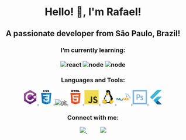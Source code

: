 <h1 align="center">Hello! 👋, I'm Rafael!</h1>
<h2 align="center">A passionate developer from São Paulo, Brazil!</h2>
<h3 align="center">I’m currently learning:<br><br> </h3<p>
<img src="https://cdn.jsdelivr.net/gh/devicons/devicon/icons/vuejs/vuejs-original.svg" alt="react" width="40" height="40"/>
<img src="https://cdn.jsdelivr.net/gh/devicons/devicon/icons/nodejs/nodejs-original.svg" alt="node" width="40" height="40"/>
<img src="https://cdn.jsdelivr.net/gh/devicons/devicon/icons/python/python-original.svg" alt="node" width="40" height="40"/>
<br>

	
<h3 align="center">Languages and Tools:</h3>
<p align="center"<img src="https://raw.githubusercontent.com/devicons/devicon/master/icons/c/c-original.svg" alt="c" width="40" height="40"/> </a> <a href="https://www.w3schools.com/cs/" target="_blank" rel="noreferrer"> <img src="https://raw.githubusercontent.com/devicons/devicon/master/icons/csharp/csharp-original.svg" alt="csharp" width="40" height="40"/> </a> <a href="https://www.w3schools.com/css/" target="_blank" rel="noreferrer"> <img src="https://raw.githubusercontent.com/devicons/devicon/master/icons/css3/css3-original-wordmark.svg" alt="css3" width="40" height="40"/> </a> <a href="https://git-scm.com/" target="_blank" rel="noreferrer"> <img src="https://www.vectorlogo.zone/logos/git-scm/git-scm-icon.svg" alt="git" width="40" height="40"/> </a> <a href="https://www.w3.org/html/" target="_blank" rel="noreferrer"> <img src="https://raw.githubusercontent.com/devicons/devicon/master/icons/html5/html5-original-wordmark.svg" alt="html5" width="40" height="40"/> </a> <a href="https://developer.mozilla.org/en-US/docs/Web/JavaScript" target="_blank" rel="noreferrer"> <img src="https://raw.githubusercontent.com/devicons/devicon/master/icons/javascript/javascript-original.svg" alt="javascript" width="40" height="40"/> </a> <a href="https://www.linux.org/" target="_blank" rel="noreferrer"> <img src="https://raw.githubusercontent.com/devicons/devicon/master/icons/linux/linux-original.svg" alt="linux" width="40" height="40"/> </a> <a href="https://www.mysql.com/" target="_blank" rel="noreferrer"> <img src="https://raw.githubusercontent.com/devicons/devicon/master/icons/mysql/mysql-original-wordmark.svg" alt="mysql" width="40" height="40"/> </a>  <a href="https://www.photoshop.com/en" target="_blank" rel="noreferrer"> <img src="https://raw.githubusercontent.com/devicons/devicon/master/icons/photoshop/photoshop-line.svg" alt="photoshop" width="40" height="40"/> </a>
<img height="40" src="https://raw.githubusercontent.com/devicons/devicon/master/icons/flutter/flutter-original.svg">
<br>
<h3 align="center">Connect with me:</h3>
<p align="left">
<p align="center">
	<a href="mailto:rafaelrodrigues.ds201@gmail.com">
		<img src="https://img.shields.io/badge/gmail-D14836?&style=for-the-badge&logo=gmail&logoColor=white&link=mailto:rafaelrodrigues.ds201@gmail.com">
	</a>
    &nbsp;&nbsp;&nbsp;&nbsp;&nbsp;&nbsp;&nbsp;&nbsp;
	<a href="https://www.linkedin.com/in/rafael-rodrig/">
		<img src="https://img.shields.io/badge/linkedin-%230077B5.svg?&style=for-the-badge&logo=linkedin&logoColor=white&link=mailto:https://www.linkedin.com/in/rafa-rodri/">
	</a>
</p>
</p>

